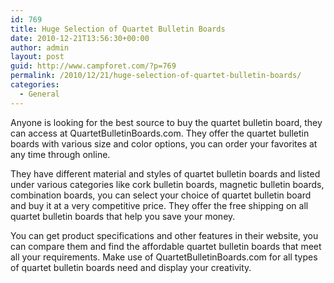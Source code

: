 ```yaml
---
id: 769
title: Huge Selection of Quartet Bulletin Boards
date: 2010-12-21T13:56:30+00:00
author: admin
layout: post
guid: http://www.campforet.com/?p=769
permalink: /2010/12/21/huge-selection-of-quartet-bulletin-boards/
categories:
  - General
---
```

Anyone is looking for the best source to buy the quartet bulletin board, they can access at QuartetBulletinBoards.com. They offer the quartet bulletin boards with various size and color options, you can order your favorites at any time through online.

They have different material and styles of quartet bulletin boards and listed under various categories like cork bulletin boards, magnetic bulletin boards, combination boards, you can select your choice of quartet bulletin board and buy it at a very competitive price. They offer the free shipping on all quartet bulletin boards that help you save your money.

You can get product specifications and other features in their website, you can compare them and find the affordable quartet bulletin boards that meet all your requirements. Make use of QuartetBulletinBoards.com for all types of quartet bulletin boards need and display your creativity.